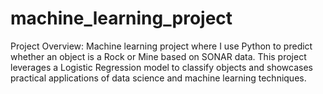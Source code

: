 # machine_learning_project
Project Overview: Machine learning project where I use Python to predict whether an object is a Rock or Mine based on SONAR data. This project leverages a Logistic Regression model to classify objects and showcases practical applications of data science and machine learning techniques.
